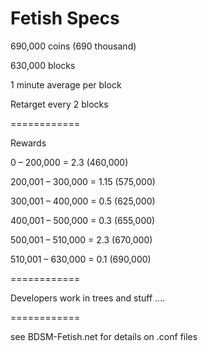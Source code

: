 
Fetish Specs
============


690,000 coins (690 thousand)

630,000 blocks

1 minute average per block

Retarget every 2 blocks


============


Rewards


0       – 200,000 = 2.3 (460,000)

200,001 – 300,000 = 1.15 (575,000)

300,001 – 400,000 = 0.5 (625,000)

400,001 – 500,000 = 0.3 (655,000)

500,001 – 510,000 = 2.3 (670,000)

510,001 – 630,000 = 0.1 (690,000)


============


Developers work in trees and stuff ....


============

see BDSM-Fetish.net for details on .conf files



